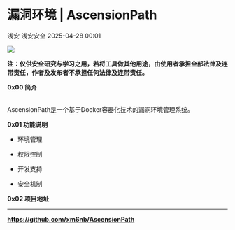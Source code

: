 #  漏洞环境 | AscensionPath   
浅安  浅安安全   2025-04-28 00:01  
  
![](https://mmbiz.qpic.cn/sz_mmbiz_png/7stTqD182SXXrdflSOkqGPdU2BicIHYwicX123Lycn1zz5MzRWE8OgsiaxU6Pic64DToLlc7ic9rBX7Oicv0ukIE7PNg/640?wx_fmt=png&from=appmsg "")  
  
**注：仅供安全研究与学习之用，若将工具做其他用途，由使用者承担全部法律及连带责任，作者及发布者不承担任何法律及连带责任。**  
  
**0x00 简介**  
  
   
AscensionPath是一个基于Docker容器化技术的漏洞环境管理系统。  
  
**0x01 功能说明**  
- 环境管理  
  
- 权限控制  
  
- 开发支持  
  
- 安全机制  
  
**0x02 项目地址**  
****  
  
**https://github.com/xm6nb/AscensionPath**  
  
  
  

